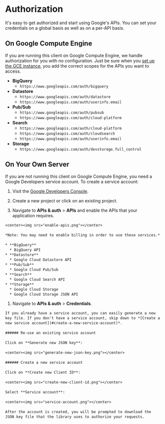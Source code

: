 # Authorization

It's easy to get authorized and start using Google's APIs. You can set your credentials on a global basis as well as on a per-API basis.

## On Google Compute Engine

If you are running this client on Google Compute Engine, we handle authorization for you with no configuration. Just be sure when you [set up the GCE instance][gce-how-to], you add the correct scopes for the APIs you want to access.

  * **BigQuery**
    * `https://www.googleapis.com/auth/bigquery`
  * **Datastore**
    * `https://www.googleapis.com/auth/datastore`
    * `https://www.googleapis.com/auth/userinfo.email`
  * **Pub/Sub**
    * `https://www.googleapis.com/auth/pubsub`
    * `https://www.googleapis.com/auth/cloud-platform`
  * **Search**
    * `https://www.googleapis.com/auth/cloud-platform`
    * `https://www.googleapis.com/auth/cloudsearch`
    * `https://www.googleapis.com/auth/userinfo.email`
  * **Storage**
    * `https://www.googleapis.com/auth/devstorage.full_control`

## On Your Own Server

If you are not running this client on Google Compute Engine, you need a Google Developers service account. To create a service account:

  1. Visit the [Google Developers Console][dev-console].

  1. Create a new project or click on an existing project.

  1. Navigate to **APIs & auth** > **APIs** and enable the APIs that your application requires.

    <center><img src="enable-apis.png"></center>

    *Note: You may need to enable billing in order to use these services.*

    * **BigQuery**
      * BigQuery API
    * **Datastore**
      * Google Cloud Datastore API
    * **Pub/Sub**
      * Google Cloud Pub/Sub
    * **Search**
      * Google Cloud Search API
    * **Storage**
      * Google Cloud Storage
      * Google Cloud Storage JSON API

  1. Navigate to **APIs & auth** > **Credentials**.

    If you already have a service account, you can easily generate a new key file. If you don't have a service account, skip down to *[Create a new service account](#create-a-new-service-account)*.

    ###### Re-use an existing service account

    Click on **Generate new JSON key**:

    <center><img src="generate-new-json-key.png"></center>

    ###### Create a new service account

    Click on **Create new Client ID**:

    <center><img src="create-new-client-id.png"></center>

    Select **Service account**:

    <center><img src="service-account.png"></center>

    After the account is created, you will be prompted to download the JSON key file that the library uses to authorize your requests.


[dev-console]: https://console.developers.google.com/project
[gce-how-to]: https://cloud.google.com/compute/docs/authentication#using
